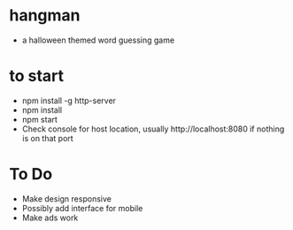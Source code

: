 # hangman
* a halloween themed word guessing game

# to start
* npm install -g http-server
* npm install
* npm start
* Check console for host location, usually http://localhost:8080 if nothing is on that port

# To Do
* Make design responsive
* Possibly add interface for mobile
* Make ads work

